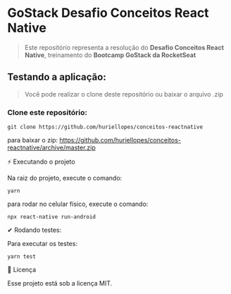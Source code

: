 # GoStack Desafio Conceitos React Native

> Este repositório representa a resolução do **Desafio Conceitos React Native**, treinamento do **Bootcamp GoStack da RocketSeat**

## Testando a aplicação:

> Você pode realizar o clone deste repositório ou baixar o arquivo .zip

### Clone este repositório:

````
git clone https://github.com/huriellopes/conceitos-reactnative
````

para baixar o zip: https://github.com/huriellopes/conceitos-reactnative/archive/master.zip

⚡ Executando o projeto

Na raiz do projeto, execute o comando:

````
yarn
````

para rodar no celular físico, execute o comando:

````
npx react-native run-android
````

✔ Rodando testes:

Para executar os testes:

````
yarn test
````

📝 Licença

Esse projeto está sob a licença MIT.
